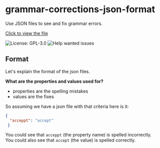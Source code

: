 # grammar-corrections-json-format
Use JSON files to see and fix grammar errors.

[Click to view the file](./main.json)

<!-- Badges -->
![License: GPL-3.0](https://img.shields.io/github/license/softcode589/grammar-corrections-json-format?style=for-the-badge)
![Help wanted issues](https://img.shields.io/github/issues/softcode589/grammar-corrections-json-format/help%20wanted?label=help%20wanted%20issues&logo=github&style=for-the-badge)

## Format
Let's explain the format of the json files.

**What are the properties and values used for?**

- properties are the spelling mistakes
- values are the fixes

So assuming we have a json file with that criteria here is it:

```json
{
  "acceppt": "accept"
 }
```

You could see that `acceppt` (the property name) is spelled incorrectly.  
You could also see that `accept` (the value) is spelled correctly.
